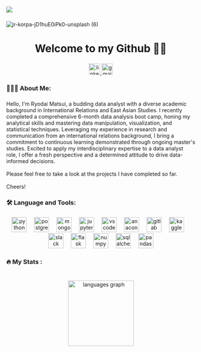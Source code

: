 <br clear="both">

<div align="left">
  <img src="https://visitor-badge.laobi.icu/badge?page_id=ryodaimatsui.ryodaimatsui&"  />
</div>

###

![jr-korpa-jD1huE0iPk0-unsplash (6)](https://github.com/ryodaimatsui/ryodaimatsui/assets/137141385/274d167e-8b03-4ac2-8a56-73b1634c380e)


###

<h1 align="center">Welcome to my Github 👋🏻</h1>

###

<div align="center">
  <a href="www.linkedin.com/in/ryodai-matsui![image](https://github.com/ryodaimatsui/ryodaimatsui/assets/137141385/523010c2-7749-4faf-a893-bab558f4801f)
">
    <img src="https://img.shields.io/static/v1?message=LinkedIn&logo=linkedin&label=&color=0077B5&logoColor=white&labelColor=&style=for-the-badge" height="30" alt="linkedin logo"  />
  </a>
  <a href="mailto:ryodai.matsui@gmail.com">
    <img src="https://img.shields.io/static/v1?message=Gmail&logo=gmail&label=&color=D14836&logoColor=white&labelColor=&style=for-the-badge" height="30" alt="gmail logo"  />
  </a>
</div>

###

<h3 align="left">👨🏻‍💻 About Me:</h3>

###

<p align="left">Hello, I'm Ryodai Matsui, a budding data analyst with a diverse academic background in International Relations and East Asian Studies. I recently completed a comprehensive 6-month data analysis boot camp, honing my analytical skills and mastering data manipulation, visualization, and statistical techniques. Leveraging my experience in research and communication from an international relations background, I bring a commitment to continuous learning demonstrated through ongoing master's studies. Excited to apply my interdisciplinary expertise to a data analyst role, I offer a fresh perspective and a determined attitude to drive data-informed decisions.<br><br>Please feel free to take a look at the projects I have completed so far. <br><br>Cheers!</p>

###

<h3 align="left">🛠 Language and Tools:</h3>

###

<div align="center">
  <img src="https://cdn.jsdelivr.net/gh/devicons/devicon/icons/python/python-original.svg" height="40" alt="python logo"  />
  <img width="12" />
  <img src="https://cdn.jsdelivr.net/gh/devicons/devicon/icons/postgresql/postgresql-original.svg" height="40" alt="postgresql logo"  />
  <img width="12" />
  <img src="https://cdn.jsdelivr.net/gh/devicons/devicon/icons/mongodb/mongodb-original.svg" height="40" alt="mongodb logo"  />
  <img width="12" />
  <img src="https://cdn.jsdelivr.net/gh/devicons/devicon/icons/jupyter/jupyter-original.svg" height="40" alt="jupyter logo"  />
  <img width="12" />
  <img src="https://cdn.jsdelivr.net/gh/devicons/devicon/icons/vscode/vscode-original.svg" height="40" alt="vscode logo"  />
  <img width="12" />
  <img src="https://cdn.jsdelivr.net/gh/devicons/devicon/icons/anaconda/anaconda-original.svg" height="40" alt="anaconda logo"  />
  <img width="12" />
  <img src="https://cdn.jsdelivr.net/gh/devicons/devicon/icons/gitlab/gitlab-original.svg" height="40" alt="gitlab logo"  />
  <img width="12" />
  <img src="https://cdn.jsdelivr.net/gh/devicons/devicon/icons/kaggle/kaggle-original.svg" height="40" alt="kaggle logo"  />
  <img width="12" />
  <img src="https://cdn.jsdelivr.net/gh/devicons/devicon/icons/slack/slack-original.svg" height="40" alt="slack logo"  />
  <img width="12" />
  <img src="https://cdn.jsdelivr.net/gh/devicons/devicon/icons/flask/flask-original.svg" height="40" alt="flask logo"  />
  <img width="12" />
  <img src="https://cdn.jsdelivr.net/gh/devicons/devicon/icons/numpy/numpy-original.svg" height="40" alt="numpy logo"  />
  <img width="12" />
  <img src="https://cdn.jsdelivr.net/gh/devicons/devicon/icons/sqlalchemy/sqlalchemy-original.svg" height="40" alt="sqlalchemy logo"  />
  <img width="12" />
  <img src="https://cdn.jsdelivr.net/gh/devicons/devicon/icons/pandas/pandas-original.svg" height="40" alt="pandas logo"  />
</div>

###

<h3 align="left">🔥   My Stats :</h3>

###

<br clear="both">

<div align="center">
  <img src="https://github-readme-stats.vercel.app/api/top-langs?username=ryodaimatsui&locale=en&hide_title=false&layout=compact&card_width=320&langs_count=5&theme=tokyonight&hide_border=false&order=2" height="175" alt="languages graph"  />
</div>

###
